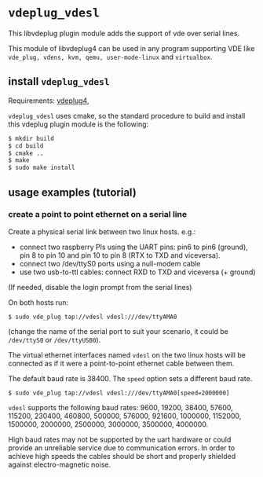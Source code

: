 # `vdeplug_vdesl`

This libvdeplug plugin module adds the support of vde over serial lines.

This module of libvdeplug4 can be used in any program supporting VDE like `vde_plug, vdens, kvm, qemu, user-mode-linux`
and `virtualbox`.

## install 	`vdeplug_vdesl`

Requirements: [vdeplug4](https://github.com/rd235/vdeplug4),

`vdeplug_vdesl` uses cmake, so the standard procedure to build and install
this vdeplug plugin module is the following:

```sh
$ mkdir build
$ cd build
$ cmake ..
$ make
$ sudo make install
```

## usage examples (tutorial)

### create a point to point ethernet on a serial line

Create a physical serial link between two linux hosts.
e.g.:

 * connect two raspberry PIs using the UART pins: pin6 to pin6 (ground), pin 8 to pin 10 and
 pin 10 to pin 8 (RTX to TXD and viceversa).
 * connect two /dev/ttyS0 ports using a null-modem cable
 * use two usb-to-ttl cables: connect RXD to TXD and viceversa (+ ground)

(If needed, disable the login prompt from the serial lines)

On both hosts run:
```
$ sudo vde_plug tap://vdesl vdesl:///dev/ttyAMA0
```

(change the name of the serial port to suit your scenario, it could be `/dev/ttyS0` or `/dev/ttyUSB0`).

The virtual ethernet interfaces named `vdesl` on the two linux hosts will be connected as if it were
a point-to-point ethernet cable between them.

The default baud rate is 38400. The `speed` option sets a different baud rate.

```
$ sudo vde_plug tap://vdesl vdesl:///dev/ttyAMA0[speed=2000000]
```

`vdesl` supports the following baud rates:
9600, 19200, 38400, 57600, 115200, 230400, 460800, 500000, 576000, 921600, 1000000, 1152000, 1500000, 2000000, 2500000, 3000000, 3500000, 4000000.

High baud rates may not be supported by the uart hardware or could provide an unreliable service due to communication errors. In order to achieve high speeds the cables should be short and properly shielded against electro-magnetic noise. 
